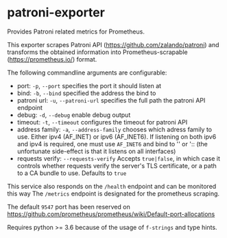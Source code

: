 # patroni-exporter

Provides Patroni related metrics for Prometheus.

This exporter scrapes Patroni API (https://github.com/zalando/patroni) and transforms the obtained information into Prometheus-scrapable (https://prometheus.io/) format.

The following commandline arguments are configurable:
- port: `-p`, `--port` specifies the port it should listen at
- bind: `-b`, `--bind` specified the address the bind to
- patroni url: `-u`, `--patroni-url` specifies the full path the patroni API endpoint
- debug: `-d`, `--debug` enable debug output
- timeout: `-t`, `--timeout` configures the timeout for patroni API
- address family: `-a`, `--address-family` chooses which adress family to use. Either ipv4 (AF_INET) or ipv6 (AF_INET6). If listening on both ipv6 and ipv4 is required, one must use `AF_INET6` and bind to '' or ':: (the unfortunate side-effect is that it listens on all interfaces)
- requests verify: `--requests-verify` Accepts `true|false`, in which case it controls whether requests verify the server's TLS certificate, or a path to a CA bundle to use. Defaults to ``true``

This service also responds on the `/health` endpoint and can be monitored this way
The `/metrics` endpoint is designated for the prometheus scraping.

The default `9547` port has been reserved on https://github.com/prometheus/prometheus/wiki/Default-port-allocations

Requires python >= 3.6 because of the usage of `f-strings` and type hints.
